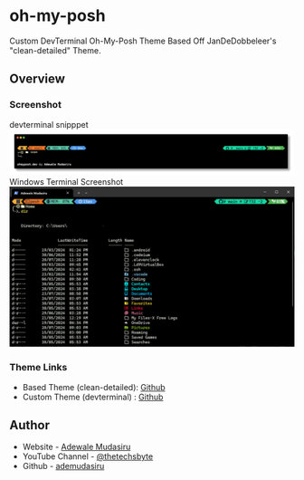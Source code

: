 # oh-my-posh
Custom DevTerminal Oh-My-Posh Theme Based Off JanDeDobbeleer's "clean-detailed" Theme.

## Overview

### Screenshot

devterminal snipppet
![Desktop Screenshot](./screenshots/oh-my-posh%20devterminal%20theme.png)
Windows Terminal Screenshot <br />
![Mobile Screenshot](./screenshots/oh-my-posh%20devterminal%20windows.png)

### Theme Links

- Based Theme (clean-detailed): [Github](https://github.com/JanDeDobbeleer/oh-my-posh/blob/main/themes/clean-detailed.omp.json)
- Custom Theme (devterminal) : [Github](https://github.com/adewalemudasiru/oh-my-posh)

## Author

- Website - [Adewale Mudasiru](https://techsbyte.com)
- YouTube Channel - [@thetechsbyte](https://www.youtube.com/@thetechsbyte)
- Github - [ademudasiru](https://github.com/adewalemudasiru)